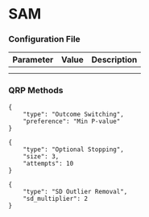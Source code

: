 # SAM

### Configuration File

| Parameter | Value | Description |
|:--|:--|:--|
|  |  |  |
|  |  |  |


### QRP Methods

```
{
    "type": "Outcome Switching",
    "preference": "Min P-value"
}
```

```
{
	"type": "Optional Stopping",
	"size": 3,
	"attempts": 10
}
```

```
{
	"type": "SD Outlier Removal",
	"sd_multiplier": 2
}
```